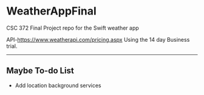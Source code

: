 # WeatherAppFinal
CSC 372 Final Project repo for the Swift weather app

API-https://www.weatherapi.com/pricing.aspx
Using the 14 day Business trial.

----------------
Maybe To-do List
----------------

- Add location background services
